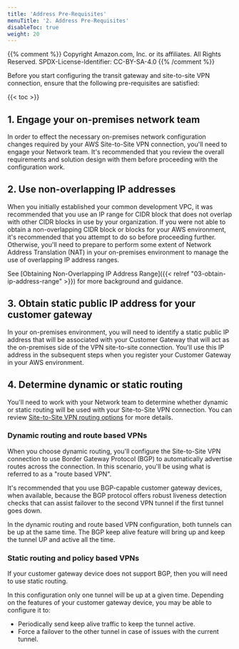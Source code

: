 ```yaml
---
title: 'Address Pre-Requisites'
menuTitle: '2. Address Pre-Requisites'
disableToc: true
weight: 20
---
```


{{% comment %}}
Copyright Amazon.com, Inc. or its affiliates. All Rights Reserved.
SPDX-License-Identifier: CC-BY-SA-4.0
{{% /comment %}}

Before you start configuring the transit gateway and site-to-site VPN connection, ensure that the following pre-requisites are satisfied:

{{< toc >}}

## 1. Engage your on-premises network team

In order to effect the necessary on-premises network configuration changes required by your AWS Site-to-Site VPN connection, you'll need to engage your Network team.  It's recommended that you review the overall requirements and solution design with them before proceeding with the configuration work.

## 2. Use non-overlapping IP addresses

When you initially established your common development VPC, it was recommended that you use an IP range for CIDR block that does not overlap with other CIDR blocks in use by your organization. If you were not able to obtain a non-overlapping CIDR block or blocks for your AWS environment, it's recommended that you attempt to do so before proceeding further.  Otherwise, you'll need to prepare to perform some extent of Network Address Translation (NAT) in your on-premises environment to manage the use of overlapping IP address ranges.

See [Obtaining Non-Overlapping IP Address Range]({{< relref "03-obtain-ip-address-range" >}}) for more background and guidance.

## 3. Obtain static public IP address for your customer gateway

In your on-premises environment, you will need to identify a static public IP address that will be associated with your Customer Gateway that will act as the on-premises side of the VPN site-to-site connection.  You'll use this IP address in the subsequent steps when you register your Customer Gateway in your AWS environment.

## 4. Determine dynamic or static routing

You'll need to work with your Network team to determine whether dynamic or static routing will be used with your Site-to-Site VPN connection. You can review [Site-to-Site VPN routing options](https://docs.aws.amazon.com/vpn/latest/s2svpn/VPNRoutingTypes.html) for more details.

### Dynamic routing and route based VPNs

When you choose dynamic routing, you'll configure the Site-to-Site VPN connection to use Border Gateway Protocol (BGP) to automatically advertise routes across the connection.  In this scenario, you'll be using what is referred to as a "route based VPN".

It's recommended that you use BGP-capable customer gateway devices, when available, because the BGP protocol offers robust liveness detection checks that can assist failover to the second VPN tunnel if the first tunnel goes down.

In the dynamic routing and route based VPN configuration, both tunnels can be up at the same time. The BGP keep alive feature will bring up and keep the tunnel UP and active all the time. 

### Static routing and policy based VPNs

If your customer gateway device does not support BGP, then you will need to use static routing.

In this configuration only one tunnel will be up at a given time.  Depending on the features of your customer gateway device, you may be able to configure it to:
* Periodically send keep alive traffic to keep the tunnel active.
* Force a failover to the other tunnel in case of issues with the current tunnel.